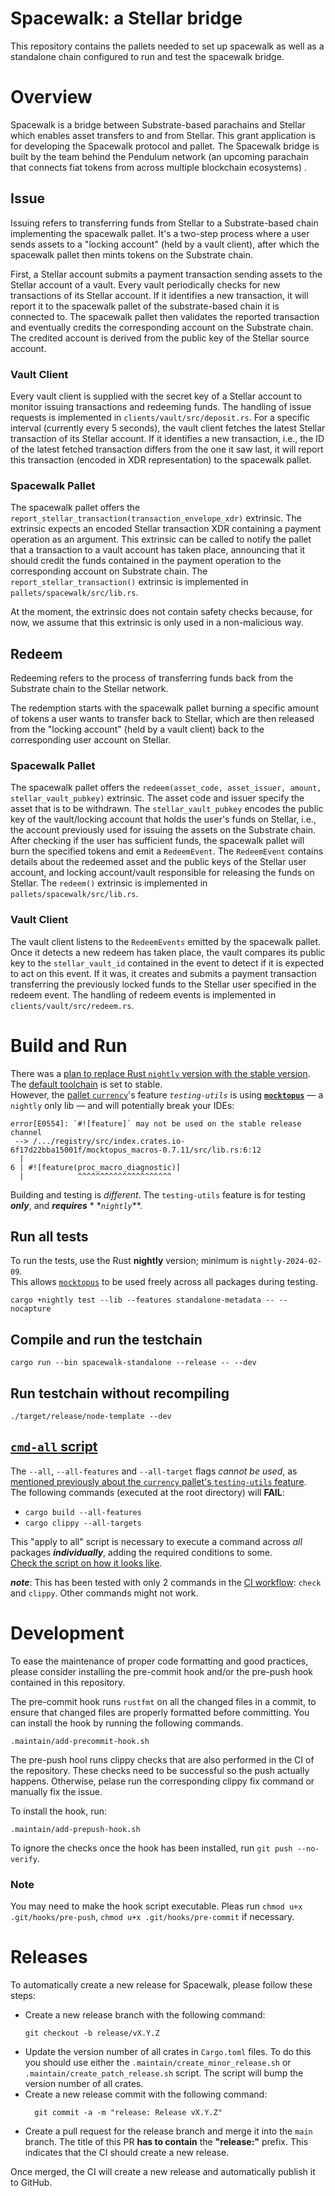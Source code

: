 # Spacewalk: a Stellar bridge

This repository contains the pallets needed to set up spacewalk as well as a standalone chain configured to run and test
the spacewalk bridge.

# Overview

Spacewalk is a bridge between Substrate-based parachains and Stellar which enables asset transfers to and from Stellar.
This grant application is for developing the Spacewalk protocol and pallet. The Spacewalk bridge is built by the team
behind the Pendulum network (an upcoming parachain that connects fiat tokens from across multiple blockchain ecosystems)
.

## Issue

Issuing refers to transferring funds from Stellar to a Substrate-based chain implementing the spacewalk pallet.
It's a two-step process where a user sends assets to a "locking account" (held by a vault client), after which the
spacewalk pallet then mints tokens on the Substrate chain.

First, a Stellar account submits a payment transaction sending assets to the Stellar account of a vault.
Every vault periodically checks for new transactions of its Stellar account. If it identifies a new transaction, it will
report it to the spacewalk pallet of the substrate-based chain it is connected to.
The spacewalk pallet then validates the reported transaction and eventually credits the corresponding account on the
Substrate chain.
The credited account is derived from the public key of the Stellar source account.

### Vault Client

Every vault client is supplied with the secret key of a Stellar account to monitor issuing transactions and redeeming
funds.
The handling of issue requests is implemented in `clients/vault/src/deposit.rs`.
For a specific interval (currently every 5 seconds), the vault client fetches the latest Stellar transaction of its
Stellar account.
If it identifies a new transaction, i.e., the ID of the latest fetched transaction differs from the one it saw last, it
will report this transaction (encoded in XDR representation) to the spacewalk pallet.

### Spacewalk Pallet

The spacewalk pallet offers the `report_stellar_transaction(transaction_envelope_xdr)` extrinsic.
The extrinsic expects an encoded Stellar transaction XDR containing a payment operation as an argument.
This extrinsic can be called to notify the pallet that a transaction to a vault account has taken place, announcing that
it should credit the funds contained in the payment operation to the corresponding account on Substrate chain.
The `report_stellar_transaction()` extrinsic is implemented in `pallets/spacewalk/src/lib.rs`.

At the moment, the extrinsic does not contain safety checks because, for now, we assume that this extrinsic is only used
in a non-malicious way.

## Redeem

Redeeming refers to the process of transferring funds back from the Substrate chain to the Stellar network.

The redemption starts with the spacewalk pallet burning a specific amount of tokens a user wants to transfer back to
Stellar, which are then released from the "locking account" (held by a vault client) back to the corresponding user
account on Stellar.

### Spacewalk Pallet

The spacewalk pallet offers the `redeem(asset_code, asset_issuer, amount, stellar_vault_pubkey)` extrinsic.
The asset code and issuer specify the asset that is to be withdrawn. The `stellar_vault_pubkey` encodes the public key
of the vault/locking account that holds the user's funds on Stellar, i.e., the account previously used for issuing the
assets on the Substrate chain.
After checking if the user has sufficient funds, the spacewalk pallet will burn the specified tokens and emit
a `RedeemEvent`.
The `RedeemEvent` contains details about the redeemed asset and the public keys of the Stellar user account, and locking
account/vault responsible for releasing the funds on Stellar.
The `redeem()` extrinsic is implemented in `pallets/spacewalk/src/lib.rs`.

### Vault Client

The vault client listens to the `RedeemEvents` emitted by the spacewalk pallet.
Once it detects a new redeem has taken place, the vault compares its public key to the `stellar_vault_id` contained in
the event to detect if it is expected to act on this event.
If it was, it creates and submits a payment transaction transferring the previously locked funds to the Stellar user
specified in the redeem event.
The handling of redeem events is implemented in `clients/vault/src/redeem.rs`.

# Build and Run

There was
a [plan to replace Rust `nightly` version with the stable version](https://github.com/pendulum-chain/spacewalk/issues/506).   
The [default toolchain](./rust-toolchain.toml) is set to stable.  
However, the [pallet `currency`](./pallets/currency)'s
feature _`testing-utils`_ is using [**`mocktopus`**](https://docs.rs/mocktopus/latest/mocktopus/#) — a `nightly` only
lib — and will potentially break your IDEs:

```
error[E0554]: `#![feature]` may not be used on the stable release channel
 --> /.../registry/src/index.crates.io-6f17d22bba15001f/mocktopus_macros-0.7.11/src/lib.rs:6:12
  |
6 | #![feature(proc_macro_diagnostic)]
  |            ^^^^^^^^^^^^^^^^^^^^^
```

Building and testing is _different_. The `testing-utils` feature is for testing _**only**_, and **_requires_** *
*_`nightly`_**.

## Run all tests

To run the tests, use the Rust **nightly** version; minimum is `nightly-2024-02-09`.  
This allows [`mocktopus`](https://docs.rs/mocktopus/latest/mocktopus/#) to be used freely across all packages during
testing.

```
cargo +nightly test --lib --features standalone-metadata -- --nocapture
```

## Compile and run the testchain

```
cargo run --bin spacewalk-standalone --release -- --dev
```

## Run testchain without recompiling

```
./target/release/node-template --dev
```

## [`cmd-all` script](./scripts/cmd-all)

The `--all`, `--all-features` and `--all-target` flags _cannot be used_,
as [mentioned previously about the `currency` pallet's `testing-utils` feature](#Build-and-Run).    
The following commands (executed at the root directory) will **FAIL**:

* `cargo build --all-features `
* `cargo clippy --all-targets`

This "apply to all" script is necessary to execute a command across _all_ packages _**individually**_, adding the
required conditions to some.  
[Check the script on how it looks like](./scripts/cmd-all).

**_note_**: This has been tested with only 2 commands in the [CI workflow](.github/workflows/ci-main.yml): `check`
and `clippy`. Other commands might not work.

# Development

To ease the maintenance of proper code formatting and good practices, please consider installing the pre-commit hook
and/or the pre-push hook contained in this
repository.

The pre-commit hook runs `rustfmt` on all the changed files in a commit, to ensure that changed files are properly
formatted
before committing.
You can install the hook by running the following commands.

```
.maintain/add-precommit-hook.sh
```

The pre-push hool runs clippy checks that are also performed in the CI of the repository. These checks need to be
successful so the push actually happens.
Otherwise, pelase run the corresponding clippy fix command or manually fix the issue.

To install the hook, run:

```
.maintain/add-prepush-hook.sh
```

To ignore the checks once the hook has been installed, run `git push --no-verify`.

### Note

You may need to make the hook script executable. Pleas
run `chmod u+x .git/hooks/pre-push`,  `chmod u+x .git/hooks/pre-commit` if necessary.

# Releases

To automatically create a new release for Spacewalk, please follow these steps:

- Create a new release branch with the following command:
  ```
  git checkout -b release/vX.Y.Z
  ```
- Update the version number of all crates in `Cargo.toml` files. To do this you should use either
  the `.maintain/create_minor_release.sh` or `.maintain/create_patch_release.sh` script. The script will bump the
  version number of all crates.
- Create a new release commit with the following command:
  ```
    git commit -a -m "release: Release vX.Y.Z"
  ```
- Create a pull request for the release branch and merge it into the `main` branch. The title of this PR **has to
  contain**
  the **"release:"** prefix. This indicates that the CI should create a new release.

Once merged, the CI will create a new release and automatically publish it to GitHub.